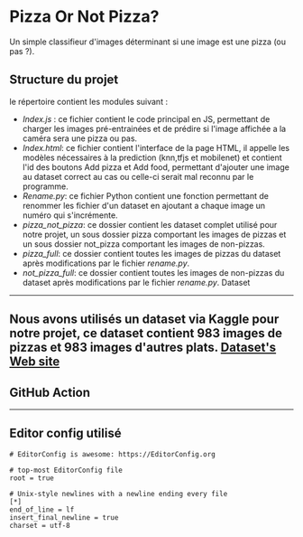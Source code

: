 Pizza Or Not Pizza?  
===================
Un simple classifieur d'images déterminant si une image est une pizza (ou pas ?).

Structure du projet
---------
le répertoire contient les modules suivant :
- *Index.js* : ce fichier contient le code principal en JS, permettant de charger les images pré-entrainées et de prédire si l'image affichée a la caméra sera une pizza ou pas.
- *Index.html*: ce fichier contient l'interface de la page HTML, il appelle les modèles nécessaires à la prediction (knn,tfjs et mobilenet) et contient l'id des boutons Add pizza et Add food, permettant d'ajouter une image au dataset correct au cas ou celle-ci serait mal reconnu par le programme.
- *Rename.py*: ce fichier Python contient une fonction permettant de renommer les fichier d'un dataset en ajoutant a chaque image un numéro qui s'incrémente.
- *pizza_not_pizza*: ce dossier contient les dataset complet utilisé pour notre projet, un sous dossier pizza comportant les images de pizzas et un sous dossier not_pizza comportant les images de non-pizzas.
- *pizza_full*: ce dossier contient toutes les images de pizzas du dataset après modifications par le fichier *rename.py*.
- *not_pizza_full*: ce dossier contient toutes les images de non-pizzas du dataset après modifications par le fichier *rename.py*.
Dataset  
--------
Nous avons utilisés un dataset via Kaggle pour notre projet, ce dataset contient 983 images de pizzas et 983 images d'autres plats.
[Dataset's Web site](https://www.kaggle.com/datasets/carlosrunner/pizza-not-pizza)  
--------
## GitHub Action 
--------
## Editor config utilisé
```
# EditorConfig is awesome: https://EditorConfig.org

# top-most EditorConfig file
root = true

# Unix-style newlines with a newline ending every file
[*]
end_of_line = lf
insert_final_newline = true
charset = utf-8
```

